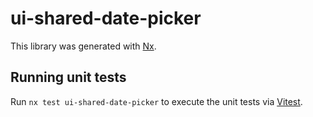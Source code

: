 # ui-shared-date-picker

This library was generated with [Nx](https://nx.dev).

## Running unit tests

Run `nx test ui-shared-date-picker` to execute the unit tests via [Vitest](https://vitest.dev/).

